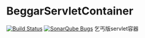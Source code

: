 # BeggarServletContainer
[![Build Status](https://api.travis-ci.org/pkpk1234/BeggarServletContainer.svg?branch=master)](https://travis-ci.org/pkpk1234/BeggarServletContainer)
[![SonarQube Bugs](https://sonarcloud.io/api/badges/measure?key=com.ljm%3Abegger-server&metric=bugs)](https://sonarcloud.io/dashboard?id=com.ljm%3Abegger-server)
乞丐版servlet容器
